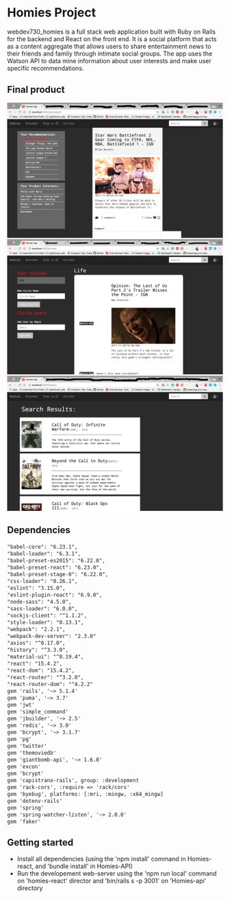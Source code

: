 # Homies Project

webdev730_homies is a full stack web application built with Ruby on Rails for the backend and React on the front end. It is a social platform that acts as a content aggregate that allows users to share entertainment news to their friends and family through intimate social groups. The app uses the Watson API to data mine information about user interests and make user specific recommendations. 

## Final product

![This is the discovery page](https://github.com/rickysychan/Homies/blob/master/docs/discovery%20page.png)
![this is the circles page](https://github.com/rickysychan/Homies/blob/master/docs/Circles%20page.png)
![search page](https://github.com/rickysychan/Homies/blob/master/docs/Search%20result.png)

## Dependencies

    "babel-core": "6.23.1",
    "babel-loader": "6.3.1",
    "babel-preset-es2015": "6.22.0",
    "babel-preset-react": "6.23.0",
    "babel-preset-stage-0": "6.22.0",
    "css-loader": "0.26.1",
    "eslint": "3.15.0",
    "eslint-plugin-react": "6.9.0",
    "node-sass": "4.5.0",
    "sass-loader": "6.0.0",
    "sockjs-client": "^1.1.2",
    "style-loader": "0.13.1",
    "webpack": "2.2.1",
    "webpack-dev-server": "2.3.0"
    "axios": "^0.17.0",
    "history": "^3.3.0",
    "material-ui": "^0.19.4",
    "react": "15.4.2",
    "react-dom": "15.4.2",
    "react-router": "^3.2.0",
    "react-router-dom": "^4.2.2"
    gem 'rails', '~> 5.1.4'
    gem 'puma', '~> 3.7'
    gem 'jwt'
    gem 'simple_command'
    gem 'jbuilder', '~> 2.5'
    gem 'redis', '~> 3.0'
    gem 'bcrypt', '~> 3.1.7'
    gem 'pg'
    gem 'twitter'
    gem 'themoviedb'
    gem 'giantbomb-api', '~> 1.6.0'
    gem 'excon'
    gem 'bcrypt'
    gem 'capistrano-rails', group: :development
    gem 'rack-cors', :require => 'rack/cors'
    gem 'byebug', platforms: [:mri, :mingw, :x64_mingw]
    gem 'dotenv-rails'
    gem 'spring'
    gem 'spring-watcher-listen', '~> 2.0.0'
    gem 'faker'


## Getting started

- Install all dependencies (using the 'npm install' command in Homies-react, and 'bundle install' in Homies-API)
- Run the developement web-server using the 'npm run local' command on 'homies-react' director and 'bin/rails s -p 3001' on 'Homies-api' directory
